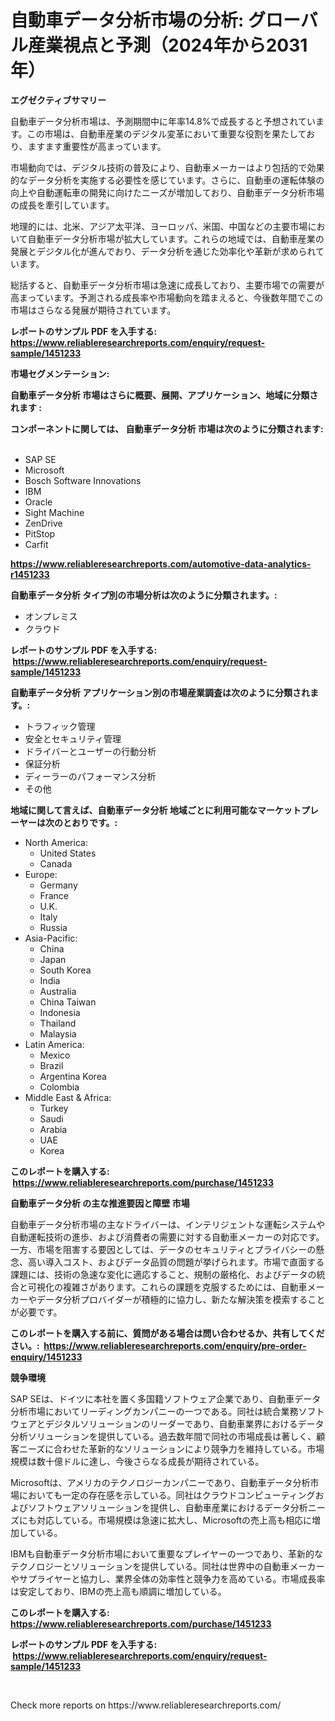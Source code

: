 <p><h1>自動車データ分析市場の分析: グローバル産業視点と予測（2024年から2031年）</h1></p><p><strong>エグゼクティブサマリー</strong></p>
<p><p>自動車データ分析市場は、予測期間中に年率14.8%で成長すると予想されています。この市場は、自動車産業のデジタル変革において重要な役割を果たしており、ますます重要性が高まっています。</p><p>市場動向では、デジタル技術の普及により、自動車メーカーはより包括的で効果的なデータ分析を実施する必要性を感じています。さらに、自動車の運転体験の向上や自動運転車の開発に向けたニーズが増加しており、自動車データ分析市場の成長を牽引しています。</p><p>地理的には、北米、アジア太平洋、ヨーロッパ、米国、中国などの主要市場において自動車データ分析市場が拡大しています。これらの地域では、自動車産業の発展とデジタル化が進んでおり、データ分析を通じた効率化や革新が求められています。</p><p>総括すると、自動車データ分析市場は急速に成長しており、主要市場での需要が高まっています。予測される成長率や市場動向を踏まえると、今後数年間でこの市場はさらなる発展が期待されています。</p></p>
<p><strong>レポートのサンプル PDF を入手する: <a href="https://www.reliableresearchreports.com/enquiry/request-sample/1451233">https://www.reliableresearchreports.com/enquiry/request-sample/1451233</a></strong></p>
<p><strong>市場セグメンテーション:</strong></p>
<p><strong> 自動車データ分析 市場はさらに概要、展開、アプリケーション、地域に分類されます :</strong></p>
<p><strong>コンポーネントに関しては、 自動車データ分析 市場は次のように分類されます: &nbsp;</strong></p>
<p><ul><li>SAP SE</li><li>Microsoft</li><li>Bosch Software Innovations</li><li>IBM</li><li>Oracle</li><li>Sight Machine</li><li>ZenDrive</li><li>PitStop</li><li>Carfit</li></ul></p>
<p><strong><a href="https://www.reliableresearchreports.com/automotive-data-analytics-r1451233">https://www.reliableresearchreports.com/automotive-data-analytics-r1451233</a></strong></p>
<p><strong> 自動車データ分析 タイプ別の市場分析は次のように分類されます。:</strong></p>
<p><ul><li>オンプレミス</li><li>クラウド</li></ul></p>
<p><strong>レポートのサンプル PDF を入手する: &nbsp;<a href="https://www.reliableresearchreports.com/enquiry/request-sample/1451233">https://www.reliableresearchreports.com/enquiry/request-sample/1451233</a></strong></p>
<p><strong> 自動車データ分析 アプリケーション別の市場産業調査は次のように分類されます。:</strong></p>
<p><ul><li>トラフィック管理</li><li>安全とセキュリティ管理</li><li>ドライバーとユーザーの行動分析</li><li>保証分析</li><li>ディーラーのパフォーマンス分析</li><li>その他</li></ul></p>
<p><strong>地域に関して言えば、自動車データ分析 地域ごとに利用可能なマーケットプレーヤーは次のとおりです。:</strong></p>
<p><ul>
    <li>
        North America:
        <ul>
            <li>United States</li>
            <li>Canada</li>
        </ul>
    </li>
    <li>
        Europe:
        <ul>
            <li>Germany</li>
            <li>France</li>
            <li>U.K.</li>
            <li>Italy</li>
            <li>Russia</li>
        </ul>
    </li>
    <li>
        Asia-Pacific:
        <ul>
            <li>China</li>
            <li>Japan</li>
            <li>South Korea</li>
            <li>India</li>
            <li>Australia</li>
            <li>China Taiwan</li>
            <li>Indonesia</li>
            <li>Thailand</li>
            <li>Malaysia</li>
        </ul>
    </li>
    <li>
        Latin America:
        <ul>
            <li>Mexico</li>
            <li>Brazil</li>
            <li>Argentina Korea</li>
            <li>Colombia</li>
        </ul>
    </li>
    <li>
        Middle East & Africa:
        <ul>
            <li>Turkey</li>
            <li>Saudi</li>
            <li>Arabia</li>
            <li>UAE</li>
            <li>Korea</li>
        </ul>
    </li>
    </ul></p>
<p><strong>このレポートを購入する: &nbsp;<a href="https://www.reliableresearchreports.com/purchase/1451233">https://www.reliableresearchreports.com/purchase/1451233</a></strong></p>
<p><strong>自動車データ分析 の主な推進要因と障壁 市場</strong></p>
<p><p>自動車データ分析市場の主なドライバーは、インテリジェントな運転システムや自動運転技術の進歩、および消費者の需要に対する自動車メーカーの対応です。一方、市場を阻害する要因としては、データのセキュリティとプライバシーの懸念、高い導入コスト、およびデータ品質の問題が挙げられます。市場で直面する課題には、技術の急速な変化に適応すること、規制の厳格化、およびデータの統合と可視化の複雑さがあります。これらの課題を克服するためには、自動車メーカーやデータ分析プロバイダーが積極的に協力し、新たな解決策を模索することが必要です。</p></p>
<p><strong>このレポートを購入する前に、質問がある場合は問い合わせるか、共有してください。:&nbsp; <a href="https://www.reliableresearchreports.com/enquiry/pre-order-enquiry/1451233">https://www.reliableresearchreports.com/enquiry/pre-order-enquiry/1451233</a></strong></p>
<p><strong>競争環境</strong></p>
<p><p>SAP SEは、ドイツに本社を置く多国籍ソフトウェア企業であり、自動車データ分析市場においてリーディングカンパニーの一つである。同社は統合業務ソフトウェアとデジタルソリューションのリーダーであり、自動車業界におけるデータ分析ソリューションを提供している。過去数年間で同社の市場成長は著しく、顧客ニーズに合わせた革新的なソリューションにより競争力を維持している。市場規模は数十億ドルに達し、今後さらなる成長が期待されている。</p><p>Microsoftは、アメリカのテクノロジーカンパニーであり、自動車データ分析市場においても一定の存在感を示している。同社はクラウドコンピューティングおよびソフトウェアソリューションを提供し、自動車産業におけるデータ分析ニーズにも対応している。市場規模は急速に拡大し、Microsoftの売上高も相応に増加している。</p><p>IBMも自動車データ分析市場において重要なプレイヤーの一つであり、革新的なテクノロジーとソリューションを提供している。同社は世界中の自動車メーカーやサプライヤーと協力し、業界全体の効率性と競争力を高めている。市場成長率は安定しており、IBMの売上高も順調に増加している。</p></p>
<p><strong>このレポートを購入する: &nbsp; <a href="https://www.reliableresearchreports.com/purchase/1451233">https://www.reliableresearchreports.com/purchase/1451233</a></strong></p>
<p><strong>レポートのサンプル PDF を入手する: &nbsp;<a href="https://www.reliableresearchreports.com/enquiry/request-sample/1451233">https://www.reliableresearchreports.com/enquiry/request-sample/1451233</a></strong><strong></strong></p>
<p>&nbsp;</p>
<p>Check more reports on https://www.reliableresearchreports.com/</p>